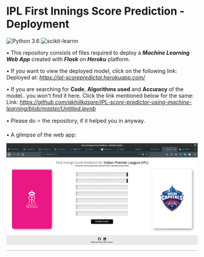 # IPL First Innings Score Prediction - Deployment
![Python 3.6](https://img.shields.io/badge/Python-3.6-brightgreen.svg) ![scikit-learnn](https://img.shields.io/badge/Library-Scikit_Learn-orange.svg)

• This repository consists of files required to deploy a ___Machine Learning Web App___ created with ___Flask___ on ___Heroku___ platform.

• If you want to view the deployed model, click on the following link:<br />
Deployed at: _https://ipl-scorepredictor.herokuapp.com/_

• If you are searching for __Code__, __Algorithms used__ and __Accuracy__ of the model.. you won't find it here. Click the link mentioned below for the same:<br />
Link: _https://github.com/akhiilkasare/IPL-score-predictor-using-machine-learning/blob/master/Untitled.ipynb_

• Please do ⭐ the repository, if it helped you in anyway.

• A glimpse of the web app:

 ![alt tag](https://github.com/akhiilkasare/IPL-score-predictor-using-machine-learning/blob/master/Screenshot%20from%202020-07-06%2004-23-01.png)
